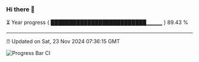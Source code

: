 ### Hi there 👋

⏳ Year progress { ██████████████████████████▁▁▁▁ } 89.43 %

---

⏰ Updated on Sat, 23 Nov 2024 07:36:15 GMT

![Progress Bar CI](https://github.com/IshwaranRudhara/GIT-ACTION/workflows/Progress%20Bar%20CI/badge.svg)
